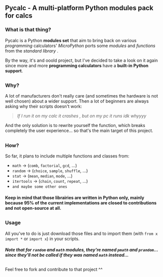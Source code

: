 ## Pycalc - A multi-platform Python modules pack for calcs

### What is that thing?
Pycalc is a Python **modules set** that aim to bring back on various *programming* calculators' *MicroPython* ports some *modules* and *functions* from the *standard library* .  

By the way, it's and ooold project, but I've decided to take a look on it  again since more and more **programming calculators** have a **built-in Python support**.
##


### Why?

A lot of manufacturers don't really care (and sometimes the hardware is not well chosen) about a wider support.
Then a lot of beginners are always asking why their scripts doesn't work:

> *If I run it on my calc it crashes , but on my pc it runs idk whyyyy*

And the only solution is to rewrite yourself the function, which breaks completely the user experience... so that's the main target of this project.
##

### How?

So far, it plans to include multiple functions and classes from:

 - `math` → (`comb`, `factorial`, `gcd`, ...)
 - `random`	→ (`choice`, `sample`, `shuffle`, ...)
 - `stat`	→ (`mean`, `median`, `mode`, ...)
 - `itertools` → (`chain`, `count`, `repeat`, ...)
 - `and maybe some other ones`

#### Keep in mind that those librairies are written in Python only, mainly because 95% of the current implementations are closed to contributions and not open-source at all. 

##

### Usage

All you've to do is just download those files  and to import them (with `from x import *` or `import x`) in your scripts. 
##### Note that for `random` and `math` modules, they're named `pmath` and `prandom`... since they'll not be called if they was named `math` instead...

##


Feel free to fork and contribute to that project ^^ 
